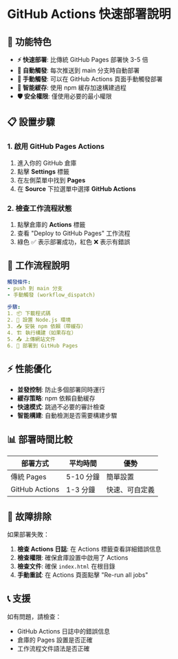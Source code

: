 # GitHub Actions 快速部署說明

## 🚀 功能特色

- **⚡ 快速部署**: 比傳統 GitHub Pages 部署快 3-5 倍
- **🔄 自動觸發**: 每次推送到 main 分支時自動部署
- **📱 手動觸發**: 可以在 GitHub Actions 頁面手動觸發部署
- **💾 智能緩存**: 使用 npm 緩存加速構建過程
- **🛡️ 安全權限**: 僅使用必要的最小權限

## 📋 設置步驟

### 1. 啟用 GitHub Pages Actions
1. 進入你的 GitHub 倉庫
2. 點擊 **Settings** 標籤
3. 在左側菜單中找到 **Pages**
4. 在 **Source** 下拉選單中選擇 **GitHub Actions**

### 2. 檢查工作流程狀態
1. 點擊倉庫的 **Actions** 標籤
2. 查看 "Deploy to GitHub Pages" 工作流程
3. 綠色 ✅ 表示部署成功，紅色 ❌ 表示有錯誤

## 🔧 工作流程說明

```yaml
觸發條件:
- push 到 main 分支
- 手動觸發 (workflow_dispatch)

步驟:
1. 📦 下載程式碼
2. 🔧 設置 Node.js 環境
3. 📥 安裝 npm 依賴（帶緩存）
4. 🏗️ 執行構建（如果存在）
5. 📤 上傳網站文件
6. 🚀 部署到 GitHub Pages
```

## ⚡ 性能優化

- **並發控制**: 防止多個部署同時運行
- **緩存策略**: npm 依賴自動緩存
- **快速模式**: 跳過不必要的審計檢查
- **智能構建**: 自動檢測是否需要構建步驟

## 📊 部署時間比較

| 部署方式 | 平均時間 | 優勢 |
|---------|---------|------|
| 傳統 Pages | 5-10 分鐘 | 簡單設置 |
| GitHub Actions | 1-3 分鐘 | 快速、可自定義 |

## 🐛 故障排除

如果部署失敗：

1. **檢查 Actions 日誌**: 在 Actions 標籤查看詳細錯誤信息
2. **檢查權限**: 確保倉庫設置中啟用了 Actions
3. **檢查文件**: 確保 `index.html` 在根目錄
4. **手動重試**: 在 Actions 頁面點擊 "Re-run all jobs"

## 📞 支援

如有問題，請檢查：
- GitHub Actions 日誌中的錯誤信息
- 倉庫的 Pages 設置是否正確
- 工作流程文件語法是否正確
